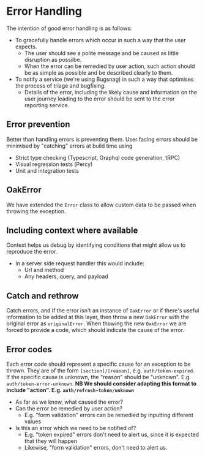 # Error Handling

The intention of good error handling is as follows:

- To gracefully handle errors which occur in such a way that the user expects.
  - The user should see a polite message and be caused as little disruption as possilbe.
  - When the error can be remedied by user action, such action should be as simple as possible and be described clearly to them.
- To notify a service (we're using Bugsnag) in such a way that optimises the process of triage and bugfixing.
  - Details of the error, including the likely cause and information on the user journey leading to the error should be sent to the error reporting service.

## Error prevention

Better than handling errors is preventing them. User facing errors should be minimised by "catching" errors at build time using

- Strict type checking (Typescript, Graphql code generation, tRPC)
- Visual regression tests (Percy)
- Unit and integration tests

## OakError

We have extended the `Error` class to allow custom data to be passed when throwing the exception.

## Including context where available

Context helps us debug by identifying conditions that might allow us to reproduce the error.

- In a server side request handler this would include:
  - Url and method
  - Any headers, query, and payload

## Catch and rethrow

Catch errors, and if the error isn't an instance of `OakError` or if there's useful information to be added at this layer, then throw a new `OakError` with the original error as `originalError`. When thowing the new `OakError` we are forced to provide a code, which should indicate the cause of the error.

## Error codes

Each error code should represent a specific cause for an exception to be thrown. They are of the form `[section]/[reason]`, e.g. `auth/token-expired`. If the specific cause is unknown, the "reason" should be "unknown". E.g. `auth/token-error-unknown`. **NB We should consider adapting this format to include "action". E.g. `auth/refresh-token/unknown`**

- As far as we know, what caused the error?
- Can the error be remedied by user action?
  - E.g. "form validation" errors can be remedied by inputting different values
- Is this an error which we need to be notified of?
  - E.g. "token expired" errors don't need to alert us, since it is expected that they will happen
  - Likewise, "form validation" errors, don't need to alert us.
